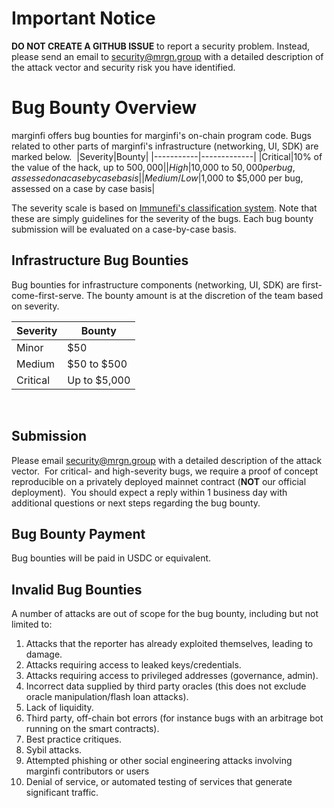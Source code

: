 # Important Notice
**DO NOT CREATE A GITHUB ISSUE** to report a security problem. Instead, please send an email to security@mrgn.group with a detailed description of the attack vector and security risk you have identified.
​
# Bug Bounty Overview
marginfi offers bug bounties for marginfi's on-chain program code. Bugs related to other parts of marginfi's infrastructure (networking, UI, SDK) are marked below.
​
|Severity|Bounty|
|-----------|-------------|
|Critical|10% of the value of the hack, up to $500,000|
|High|$10,000 to $50,000 per bug, assessed on a case by case basis|
|Medium/Low|$1,000 to $5,000 per bug, assessed on a case by case basis|
​

The severity scale is based on [Immunefi's classification system](https://immunefi.com/immunefi-vulnerability-severity-classification-system-v2-3/). 
Note that these are simply guidelines for the severity of the bugs. Each bug bounty submission will be evaluated on a case-by-case basis.

## Infrastructure Bug Bounties
Bug bounties for infrastructure components (networking, UI, SDK) are first-come-first-serve. The bounty amount is at the discretion of the team based on severity.

|Severity|Bounty|
|-----------|-------------|
|Minor|$50|
|Medium|$50 to $500|
|Critical|Up to $5,000|
​
## Submission
Please email security@mrgn.group with a detailed description of the attack vector.
​
For critical- and high-severity bugs, we require a proof of concept reproducible on a privately deployed mainnet contract (**NOT** our official deployment).
​
You should expect a reply within 1 business day with additional questions or next steps regarding the bug bounty.
​
## Bug Bounty Payment
Bug bounties will be paid in USDC or equivalent.
​
## Invalid Bug Bounties
A number of attacks are out of scope for the bug bounty, including but not limited to:
1. Attacks that the reporter has already exploited themselves, leading to damage.
2. Attacks requiring access to leaked keys/credentials.
3. Attacks requiring access to privileged addresses (governance, admin).
4. Incorrect data supplied by third party oracles (this does not exclude oracle manipulation/flash loan attacks).
5. Lack of liquidity.
6. Third party, off-chain bot errors (for instance bugs with an arbitrage bot running on the smart contracts).
7. Best practice critiques.
8. Sybil attacks.
9. Attempted phishing or other social engineering attacks involving marginfi contributors or users
10. Denial of service, or automated testing of services that generate significant traffic.
